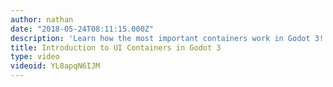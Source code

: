 ```yaml
---
author: nathan
date: "2018-05-24T08:11:15.000Z"
description: 'Learn how the most important containers work in Godot 3! '
title: Introduction to UI Containers in Godot 3
type: video
videoid: YL8apqN6IJM
---
```

